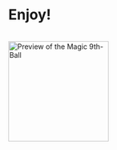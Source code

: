<doctype>
  
<html>
  
  <title>
   Magic 9th-Ball
  </title>
  
  <body>
    <h1 styles="text-align:center;">Enjoy!</h1><br>
    <img src="https://file:///C:/Users/anand.alok/Desktop/html-css-course/9th-Ball/Magic%209th-Ball%20Preview.png" width="200" alt="Preview of the Magic 9th-Ball">
  </body>
  
</html>


